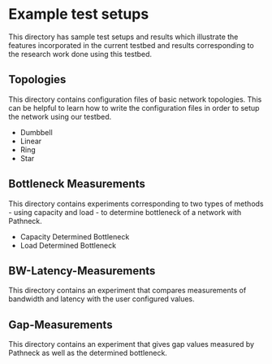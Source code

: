 # Example test setups 
This directory has sample test setups and results which illustrate the 
features incorporated in the current testbed and results corresponding to 
the research work done using this testbed.

## Topologies
This directory contains configuration files of basic network topologies.
This can be helpful to learn how to write the configuration files in order to setup
the network using our testbed.
- Dumbbell
- Linear
- Ring
- Star

## Bottleneck Measurements
This directory contains experiments corresponding to two types of methods - using capacity and load - to determine bottleneck of a network with Pathneck.
- Capacity Determined Bottleneck
- Load Determined Bottleneck

## BW-Latency-Measurements
This directory contains an experiment that compares measurements of
bandwidth and latency with the user configured values.

## Gap-Measurements
This directory contains an experiment that gives gap values measured
by Pathneck as well as the determined bottleneck.
